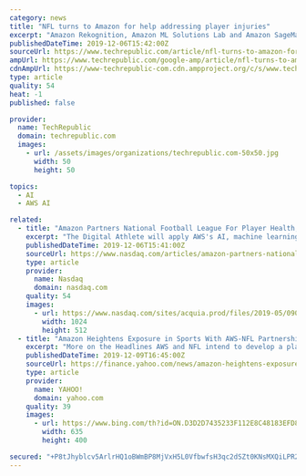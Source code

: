 ```yaml
---
category: news
title: "NFL turns to Amazon for help addressing player injuries"
excerpt: "Amazon Rekognition, Amazon ML Solutions Lab and Amazon SageMaker will be used by the NFL's data scientists, developers and doctors to develop a platform called \"Digital Athlete.\" With \"Digital Athlete,\" the league can create a simulated model of an NFL ..."
publishedDateTime: 2019-12-06T15:42:00Z
sourceUrl: https://www.techrepublic.com/article/nfl-turns-to-amazon-for-help-addressing-player-injuries/
ampUrl: https://www.techrepublic.com/google-amp/article/nfl-turns-to-amazon-for-help-addressing-player-injuries/
cdnAmpUrl: https://www-techrepublic-com.cdn.ampproject.org/c/s/www.techrepublic.com/google-amp/article/nfl-turns-to-amazon-for-help-addressing-player-injuries/
type: article
quality: 54
heat: -1
published: false

provider:
  name: TechRepublic
  domain: techrepublic.com
  images:
    - url: /assets/images/organizations/techrepublic.com-50x50.jpg
      width: 50
      height: 50

topics:
  - AI
  - AWS AI

related:
  - title: "Amazon Partners National Football League For Player Health, Safety"
    excerpt: "The Digital Athlete will apply AWS's AI, machine learning and computer vision technologies, including Amazon Rekognition, to the NFL's data sets from various sources such as historical and current video feeds, player position, the choice of equipment and ..."
    publishedDateTime: 2019-12-06T15:41:00Z
    sourceUrl: https://www.nasdaq.com/articles/amazon-partners-national-football-league-for-player-health-safety-2019-12-06
    type: article
    provider:
      name: Nasdaq
      domain: nasdaq.com
    quality: 54
    images:
      - url: https://www.nasdaq.com/sites/acquia.prod/files/2019-05/0902-Q19%20Total%20Markets%20photos%20and%20gif_CC8.jpg
        width: 1024
        height: 512
  - title: "Amazon Heightens Exposure in Sports With AWS-NFL Partnership"
    excerpt: "More on the Headlines AWS and NFL intend to develop a platform — Digital Athlete — by leveraging the former’s Artificial Intelligence (AI), ML and computer vision technologies such as Amazon Rekognition. These technologies will be applied to NFL’s data sets to improve player safety and treatment,as well as ultimately predict and prevent ..."
    publishedDateTime: 2019-12-09T16:45:00Z
    sourceUrl: https://finance.yahoo.com/news/amazon-heightens-exposure-sports-aws-145602312.html
    type: article
    provider:
      name: YAHOO!
      domain: yahoo.com
    quality: 39
    images:
      - url: https://www.bing.com/th?id=ON.D3D2D7435233F112E8C48183EFD83C3B
        width: 635
        height: 400

secured: "+P8tJhyblcv5ArlrHQ1oBWmBP8MjVxH5L0VfbwfsH3qc2dSZt0KNsMXQiLPR2RbDzcqopstKBKwQxj0pHF+gfVEYFWdQt9JLYZ+LgHLe/Fs0lzRSh9ZLvBjzrrBv0mmWL+GSVRXS715RucHpdoiMMiOdZ89ewgx8a3lGkgB2qfM0mtvVVHf3yQPPNsKti+2vwEjETp2WdSxnTx2D04ZvxmvjWgGOAgdXLGx+3+4IHTZ1FoJHqsDYgwl4dFjmowrfoPYa09pb1rJ8Eq4Rq8kXSg==;Kkp1wXLjm7vHfajNSM10JA=="
---
```


